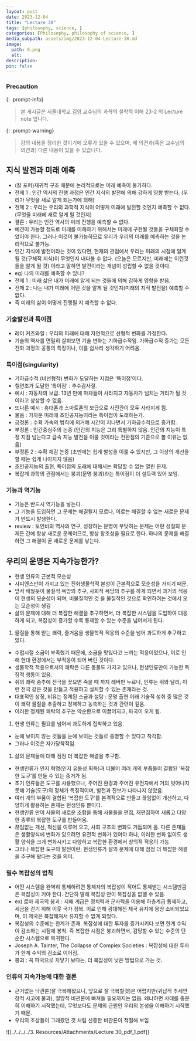 ```yaml
---
layout: post
date: 2023-12-04
title: "Lecture 30"
tags: [philosophy, science, ]
categories: [Philosophy, philosophy of science, ]
media_subpath: assets/img/2023-12-04-Lecture-30.md
image:
  path: 0.png
  alt:  
description:  
pin: false
---
```



### Precaution


{: .prompt-info}


> 본 게시글은 서울대학교 김영 교수님의 과학의 철학적 이해 23-2 의 Lecture note 입니다.


{: .prompt-warning}


> 강의 내용을 정리한 것이기에 오류가 있을 수 있으며, 제 의견과(혹은 교수님의 의견과) 다른 내용이 있을 수 있습니다.


## 지식 발전과 미래 예측

- (칼 포퍼)재귀적 구조 때문에 논리적으로는 미래 예측이 불가하다.
- 전제 1 : 인간 역사의 진행 과정은 인간 지식의 발전에 의해 강하게 영향 받는다. (우리가 무엇을 새로 알게 되는가에 의해)
- 전제 2 : 우리는 우리의 과학적 지식이 어떻게 미래에 발전할 것인지 예측할 수 없다. (무엇을 미래에 새로 알게 될 것인지)
- 결론 : 우리는 인간 역사의 미래 진행을 예측할 수 없다.
- 예견이 가능할 정도로 미래를 이해하기 위해서는 미래에 구현될 것들을 구체화할 수 었어야 한다. 그러나 이것이 불가능하므로 우리가 우리의 미래를 예측하는 것을 논리적으로 불가능.
- 인간 지식에 발전이라는 것이 있다면, 현재의 관점에서 우리는 미래의 시점에 알게 될 것(구체적 지식)이 무엇인지 내다볼 수 없다. (오늘은 모르지만, 미래에는 이런것들을 알게 될 것) 이라고 말하면 발전이라는 개념이 성립할 수 없을 것이다.
- eg) 나의 미래를 예측할 수 있나?
- 전제 1 : 미래 삶은 내가 미래에 알게 되는 것들에 의해 강하게 영향을 받음.
- 전제 2 : 나는 내가 미래에 어떤 것을 알게 될 것인지(미래의 지적 발전을) 예측할 수 없다.
- 즉 미래의 삶이 어떻게 진행될 지 예측할 수 없다.

### 기술발전과 특이점

- 레이 커즈와일 : 우리의 미래에 대해 자연적으로 선형적 변화를 가정한다.
- 기술의 역사를 면밀히 살펴보면 기술 변화는 기하급수적임. 기하급수적 증가는 모든 진화 과정의 공통의 특징이나, 이를 쉽사리 생각하기 어려움.

### 특이점(singularity)

- 기하급수적 (비선형적) 변화가 도달하는 지점은 ’특이점’이다.
- 칠면조가 도달한 ‘특이점’ : 추수감사절.
- 예시 : 자동차의 보급. 13년 만에 마차들이 사라지고 자동차가 넘치는 거리가 될 것이라고 상상할 수 없음.
- 또다른 예시 : 휴대폰과 스마트폰의 보급으로 사진관이 모두 사라지게 됨.
- 물음 : 가까운 미래에 초인공지능이라는 특이점이 도래하는가.
- 긍정론 : 수확 가속의 법칙에 의거해 시간이 지나면서 기하급수적으로 증가함.
- 부정론 : 인간중심주의 논증 (인간의 지능은 그리 특별하지 않음. 인간의 지능이 특정 지점 넘는다고 급속 지능 발전을 이룰 것이라는 전환점의 기준으로 볼 이유는 없음)
- 부정론 2 : 수확 체감 논증 (초반에는 쉽게 발성을 이룰 수 있지만, 그 이상의 개선을 할 때는 쉽게 나아지지 않음)
- 초인공지능의 출현, 특이점의 도래에 대해서는 확답할 수 없는 열린 문제.
- 복잡계 과학의 관점에서는 붕괴(문명 붕괴)라는 특이점이 더 설득력 있어 보임.

### 기능과 역기능

- 기능은 반드시 역기능을 낳는다.
- 그 기능을 도입하면 그 문제는 해결될지 모르나, 이로는 해결할 수 없는 새로운 문제가 반드시 발생한다.
- review : 토인비의 역사의 연구, 성장하는 문명이 부닺히는 문제는 어떤 성질의 문제든 간에 항상 새로운 문제이므로, 항상 창조성을 필요로 한다. 하나의 문제를 해결하면 그 해결이 곧 새로운 문제를 낳는다.

## 우리의 운명은 지속가능한가?

- 현생 인류의 근본적 모순성
- 사피엔스만이 가지고 있는 진화생물학적 본성이 근본적으로 모순성을 가지기 때문.
- 앞서 배웠듯이 물질적 욕망의 추구, 사회적 욕망의 추구를 하게 되면서 과거의 적응이 현생의 모순성이 되며, 비물질적인 것 을 물질적인 것으로 확인하려는 것에서 오는 모순성이 생김
- 삶의 문제에 대해 더 복잡한 해결을 추구하면서, 더 복잡한 시스템을 도입하여 대응하게 되고, 복잡성이 증가할 수록 통제할 수 있는 수준을 넘어서게 된다.
1. 물질을 통해 얻는 쾌락, 즐거움을 생물학적 적응의 수준을 넘어 과도하게 추구하고 있다.
- 수렵시절 소금이 부족했기 때문에, 소금을 맛있다고 느끼는 적응이었으나, 이로 인해 현대 환경에서는 부적응이 되어 버린 것이다.
- 생물학적 적응으로서의 쾌락은 다른 동물도 가지고 있으나, 현생인류만이 가능한 특징적 행동이 있음.
- 쥐의 쾌락 중추에 전극을 꽂으면 죽을 때 까지 레버만 누르나, 인류는 쥐와 달리, 이런 전극 같은 것을 만들고 적용하고 설치할 수 있는 존재라는 것.
- 대표적인 상징, 비유는 정제된 소금과 설탕 : 문명 출현 이래 기술적 성취 중 많은 것이 쾌락 물질을 추출하고 정제하고 농축하는 것과 관련이 깊음.
- 이러한 정제된 쾌락의 추구는 악순환으로 이끌어지고, 파국이 오게 됨.
1. 현생 인류는 필요를 넘어서 과도하게 집착하고 있음.
- 눈에 보이지 않는 것들을 눈에 보이는 것들로 증명할 수 있다고 착각함.
- 그러나 이것은 자가당착적임.
1. 삶의 문제들에 대해 점점 더 복잡한 해결을 추구함.
- 현생인류가 인지 혁명(인지 유동성 획득)과 더불어 여러 개의 부품들이 결합된 ’복잡한 도구’를 만들 수 있는 증거가 됨.
- 초기 인류들은 도구를 사용했으나, 주어진 환경과 주어진 유전자에서 거의 벗어나지 못해 기술(도구)의 정체가 특징적이며, 발전과 진보가 나타나지 않았음.
- 여러 개의 부품이 결합된 ’복잡한 도구’를 본격적으로 만들고 끊임없이 개선하고, 다양하게 활용하는 존재는 현생인류 뿐이다.
- 현생인류 만이 사물의 새로운 조합을 통해 사물들을 편집, 재편집하여 새롭고 다양한 종류의 복잡한 도구를 만들어옴.
- 끊임없는 개선, 혁신을 이루어 오고, 사회 구조의 변화도 거듭되어 옴. 다른 존재들은 생활양식에 변화가 있으려면 유전적 변화가 있어야 하나, 이러한 변화 없이도 생활 양식을 크게 변화시키고 다양하고 복잡한 환경에서 창의적 적응이 가능.
- 그러나 복잡한 도구의 발전이란, 현생인류가 삶의 문제에 대해 점점 더 복잡한 해결을 추구해 왔다는 것을 의미.

### 필수 복잡성의 법칙

- 어떤 시스템을 완벽히 통제하려면 통제자의 복잡성이 적어도 통제받는 시스템만큼은 복잡성이 커야 한다. 간단히 말해 복잡성 만이 복잡성을 없앨 수 있음.
- ex) 로마 제국의 붕괴 : 지배 계급은 정치력과 군사력을 이용해 하층계급 통제하고, 세금을 걷기 위해 이웃 국가 정복. 이로 인해 광대해진 제국 유지에 몽땅 소비되었으며, 이 제국은 복잡해져서 유지할 수 없게 되었다.
- 복잡성의 수준에는 한계가 존재. 복잡성에 대한 투자를 증가시키다 보면 한계 수익이 감소하는 시점에 봉착. 즉 복잡한 시점은 붕괴하면서, 감당할 수 있는 수준의 단순한 시스템으로 복귀한다.
- Joseph A. Tainter, The Collapse of Complex Societies : 복잡성에 대한 투자가 한계 수익의 감소로 이어짐.
- 붕괴 : 꼭 파국으로 치닿기 보다는, 더 복잡성이 낮은 방법으로 가는 것.

### 인류의 지속가능에 대한 결론

- 근거없는 낙관론(잘 극복해왔으니, 앞으로 잘 극복할것)은 어렵지만(귀납적 추세연장적 사고에 불과), 절망적 비관론에 빠져들 필요까지는 없음. 왜냐하면 사태를 충분히 이해하기 시작했는데, 무엇보다도 문제의 근원인 우리의 본성을 이해하기 시작했기 때문.
- 우리의 조상들이 그래왔던 것 처럼 신중한 비관론이 적절해 보임

![[../../../../3. Resources/Attachments/Lecture 30_pdf_1.pdf]]

